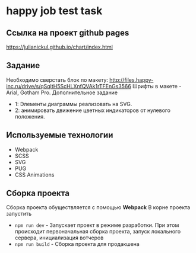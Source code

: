 # happy job test task

## Ссылка на проект github pages
https://julianickul.github.io/chart/index.html

## Задание
Необходимо сверстать блок по макету: http://files.happy-inc.ru/drive/s/qSqltH5ScHLXnfQVAk1rTFEnGs3566 Шрифты в макете - Arial, Gotham Pro. Дополнительное задание 

* 1: Элементы диаграммы реализовать на SVG. 
* 2: анимировать движение цветных индикаторов от нулевого положения.

## Используемые технологии
* Webpack 
* SCSS
* SVG
* PUG
* CSS Animations

## Сборка проекта
Сборка проекта обуществляется с помощью **Webpack**
В корне проекта запустить 
* ```npm run dev``` - Запускает проект в режиме разработки. При этом происходит первоначальная сборка проекта, запуск локального сервера, инициализация вотчеров
* ```npm run build``` - Сборка проекта для продакшена




